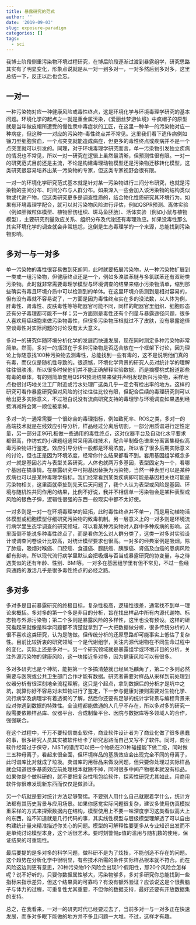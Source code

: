 ```yaml
---
title: 暴露研究的范式
author: ''
date: '2019-09-03'
slug: exposure-paradigm
categories: []
tags:
  - sci
---
```

我博士阶段侧重污染物环境过程研究，在博后阶段逐渐过渡到暴露组学，研究思路其实有了明显变化，形象点说就是从一对一到多对一，一对多然后到多对多，这里总结一下，反正以后也会忘。

## 一对一

一种污染物对应一种健康风险或毒性终点，这是环境化学与环境毒理学研究的基本问题。环境化学的起点之一就是重金属污染，《爱丽丝梦游仙境》中疯帽子的原型就是当年做皮帽所遭受的慢性汞中毒症状的工匠，在这里一种单一的污染物对应一种病症，但这种一一对应的污染物-毒性终点并不常见。这里我们看下遗传病例如镰刀型细胞贫血，一个点突变就能造成病症，但更多的毒性终点或疾病并不是一个点突变就可以引发的。同理，对于环境毒理学研究而言，单一污染物引发独立疾病的情况也不常见，所以一对一研究在逻辑上虽然最清晰，但预测性很有限。一对一的研究范式目前还是主流，不论是构建毒理动物模型还是污染物迁移转化模型，这类研究很容易培养出某一污染物的专家，但这类专家视野会很有限。

一对一的环境化学研究范式基本就是针对某一污染物进行三间分布研究，也就是污染物的空间分布、时间分布与人群分布。如果深入一些会加入该污染物的结构类似物或代谢产物，但这类研究更多是调查性质的，结合物化性质研究其环境行为。如果有环境毒理学配合，就可以对污染物风险进行评估，例如QSPR预测、离体实验（例如肝微粒体模型、植物瘀伤组织、斑马鱼胚胎）、活体实验（例如小鼠与植物模型），主要研究剂量效应关系、组织分布及代谢还有毒理效应。如果没毒性那么其实环境化学的调查就会非常尴尬，这倒是生态毒理学的一个来源，总能找到污染物影响。

## 多对一与一对多

单一污染物的毒性很容易做到死胡同，此时就要拓展污染物，从一种污染物扩展到一类或一组污染物，但健康终点还是一个，例如多溴联苯醚与多氯联苯还有双酚类污染物。此时就非常需要毒理学模型与环境调查的结果来缩小污染物清单，缩到那些确实有毒且环境介质中可以检测到的单体。在这里环境介质测到是相对容易的，但有没有毒就不容易说了，一方面是因为毒性终点实在多的没法数，以人体为例，肝毒性、肾毒性、皮肤毒性等等靶器官可能不同，同样的靶器官里组织、细胞形态还有分子毒理都可能不一样；另一方面则是毒性还有个剂量与暴露途径问题，很多人喜欢用癌细胞来做污染物毒性，但很多污染物压根就过不了皮肤，没有暴露途径空谈毒性对实际问题的讨论没有太大意义。

多对一的研究伴随环境分析化学的发展而快速发展，现在同时测定多种污染物非常简单。然而，多对一的瓶颈在于多种污染物是否适合放在一个框架下讨论，因为理论上你随意找100种污染物去测毒性，总能找到一些有毒的，这不是说明他们真的有毒，而仅仅是随机性导致的。很遗憾，环境化学背景的研究人员对统计学的理解往往很肤浅，所以很多时候他们并不能正确解释实验数据，而是摘樱桃式报道那些有毒的单体，有的则简单套用QSPR预测结果来做并声明发现新兴污染物，采样地点也很讨巧地关注工厂附近或污水处理厂这类几乎一定会有检出率的地方。这样的研究可看作暴露研究但对风险的讨论往往比较有限，但配合后续的毒理研究则可以给出更多实际意义，不过坦白说没有流病研究支持的毒理学与环境调查如果遇到经费消减将会第一顺位被拿掉。

多对一的一通常需要一个很综合的毒理指标，例如致死率、ROS之类，多对一的高端技术就是在线效应引导分析，样品经过分离后切割，一部分用质谱进行定性定量，另一部分走96孔板做一些通用的毒性终点，这对仪器平台及自动化水平要求都很高，作坊式的小课题组通常采用离线技术，配合半制备色谱来分离富集疑似高毒污染物进行鉴定。效应引导分析一般都是环境浓度，所以省了很多后期实际意义的讨论，但也正是因为环境浓度，经常你什么结果都看不到。套用基因组学概念多对一就是基因芯片与表型关系研究，人体也就两万多基因，表型固定为一个，看哪个基因在搞事情。在暴露研究中可把基因替换为污染物，当然一种表型可以是某种疾病也可以是某种毒理学指标。我们经常看到某类疾病即可能是基因相关也可能是污染物相关，这里面就牵扯到先天后天问题了，我个人认为表型或风险是基因、环境与随机性共同作用的结果，比例不好说，我并不相信单一污染物会是某种表型或风险的银色子弹，逻辑性很强的东西一般现实中都不太好使。

一对多则是一对一在环境毒理学的延拓，此时毒性终点并不单一，而是用动植物活体模型或细胞模型仔细研究污染物的致毒机制。另一层意义上的一对多则是环境流行病学里生态学调查的研究领域，可以看某种污染物对人群中多种疾病的影响，这里面倒不能说多种毒性终点了，而是看你怎么对人群分类了，这类一对多对实验设计或调查问卷设计比较高，对统计模型要求也很高。一对多的经典案例是吸烟，除了肺癌，吸烟对喉癌、口腔癌、食道癌、膀胱癌、胰腺癌、肾癌及血癌的患病风险都有影响，所以现代流行病学里默认会把吸烟与否当成暴露研究的协变量，与之待遇类似的还有年龄、性别、BMI等。一对多在基因组学里有但不常见，不过一些经典通路的激活几乎是很多毒性终点的必经之路。

## 多对多

多对多是目前暴露研究的终极目标，复杂性极高，逻辑性很差，通常找不到单一理论来概括。多对多的第一个多是非目的分析，旨在找出样品中所有内源代谢物、标志物与外源污染物；第二个多则是暴露风险的多样性，这里也没有预设。这样的研究看起来就像是科学问题都不清楚就拿到了一大把数据做分析，很多传统分析的人很不喜欢这类研究，认为是瞎做。但传统分析的还原思路却可能事实上低估了复杂性。目前比较折衷的研究领域一个是代谢组学，关注内源代谢物在不同生命过程中的变化，实际上还是多对一。另一个研究领域就是暴露组学或环境非目的分析，关注外源污染物的健康风险，这一块接近多对多，因为健康风险可以有很多。

多对多研究也是个神坑，能把第一个多搞清楚就已经凤毛麟角了，第二个多则必然需要与医院或公共卫生部门合作才能有数据。研究者需要对样品从采样到前处理到仪器分析有很深刻地全流程理解，这只是个起点，拿到数据后的分析才是坑中之坑，就算你好不容易对未知物进行了鉴定，下一步与健康对接则需要对生物化学、流行病学及病理学有着透彻的了解，然后你还要有足够的统计学背景与编程背景来应对你遇到数据的特殊性。全流程都能做通的人几乎不存在，所以多对多的研究一般需要依赖样品库、仪器平台、合成制备平台、医院与数据库等多领域人的合作，强强联合。

在这个过程中，千万不要轻信商业软件，商业软件设计者为了商业化做了很多愚蠢的事，很多研究人员其实被软件给卡了研究思路而自己又写不了软件。同时，商业软件经常过于保守，NIST的谱库可以把一个物质在20种碰撞能下做二级，同时做三五种母离子，看起来很全面，但环境样品的基质效应会出现完全不同的母离子，此时谱库比对就成了垃圾。卖谱库的用标品来做没问题，但只要你处理过实际样品就会知道很多基质效应前处理根本就除不掉，同时很多中间产物根本就没有标品。如果你是个做科研的，就不要把复杂性甩包给软件，探索性研究尤其如此，用商用软件你很难发现新东西而仅仅是做验证。

另一个坑就是要对统计方法足够警惕。不要别人用什么自己就跟着学什么，统计方法都有其历史背景与应用场景。如果你感觉实际问题很复杂，建议多使用仿真模拟重采样的方式来探索数据内在结构，模型使用上不要一味深度学习这类看似高大上的东西，谁不知道就是几行代码的事，其实线性模型与层级模型理解透了可以自由构建统计量来精准描述你关心的问题。模型的可解释性要更多从专业知识出发而不是单纯讨论模型本身，这个活很艺术。要时刻警惕p值的滥用与随机数的使用，保证结果的可重现性。

最后要提的是多对多的科学问题，做科研不是为了炫技，不能创造不存在的问题。这个趋势在分析化学中很明显，有些技术所需的条件实际样品根本就不符合。而在风险这边则更有意思，20种污染物1个风险会出现1个假阳性，那20个风险会怎样呢？说不好听的，只要你数据属性够大，污染物够多，多对多研究你总能找到一些指标来指示差异，但这个结果真的可靠吗？有没有额外验证？应该说这是个很费脑子与体力的过程，可重复性尤其重要，不但你的数据支持，最好还要有开放数据集的支持。

总之，在我看来，一对一的研究时代已经要过去了，当前多对一与一对多正在快速发展，而多对多眼下能做的地方并不多且问题一大堆。不过，这样才有趣。


